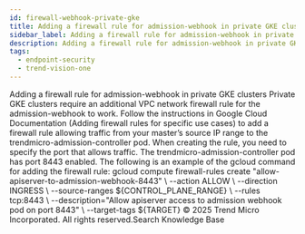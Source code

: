 ```yaml
---
id: firewall-webhook-private-gke
title: Adding a firewall rule for admission-webhook in private GKE clusters
sidebar_label: Adding a firewall rule for admission-webhook in private GKE clusters
description: Adding a firewall rule for admission-webhook in private GKE clusters
tags:
  - endpoint-security
  - trend-vision-one
---
```


 Adding a firewall rule for admission-webhook in private GKE clusters Private GKE clusters require an additional VPC network firewall rule for the admission-webhook to work. Follow the instructions in Google Cloud Documentation (Adding firewall rules for specific use cases) to add a firewall rule allowing traffic from your master’s source IP range to the trendmicro-admission-controller pod. When creating the rule, you need to specify the port that allows traffic. The trendmicro-admission-controller pod has port 8443 enabled. The following is an example of the gcloud command for adding the firewall rule: gcloud compute firewall-rules create "allow-apiserver-to-admission-webhook-8443" \ --action ALLOW \ --direction INGRESS \ --source-ranges ${CONTROL_PLANE_RANGE} \ --rules tcp:8443 \ --description="Allow apiserver access to admission webhook pod on port 8443" \ --target-tags ${TARGET} © 2025 Trend Micro Incorporated. All rights reserved.Search Knowledge Base